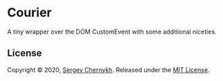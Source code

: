 # Courier

A tiny wrapper over the DOM CustomEvent with some additional niceties.


## License

Copyright © 2020, [Sergey Chernykh](https://github.com/serglider).
Released under the [MIT License](LICENSE).